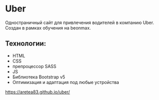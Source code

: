 # Uber
Одностраничный сайт для привлечения водителей в компанию Uber. Создан в рамках обучения на beonmax.

## Технологии:
- HTML
- CSS
- препроцессор SASS
- JS
- Библиотека Bootstrap v5
- Оптимизация и адаптация под любые устройства

https://aretea83.github.io/uber/

